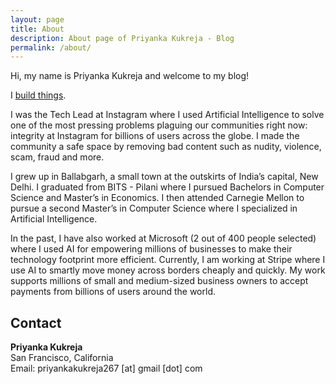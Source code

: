 ```yaml
---
layout: page
title: About
description: About page of Priyanka Kukreja - Blog
permalink: /about/
---
```


Hi, my name is Priyanka Kukreja and welcome to my blog!

I [build things](https://github.com/priyankakukreja267).

I was the Tech Lead at Instagram where I used Artificial Intelligence to solve one of the most pressing problems plaguing our communities right now: integrity at Instagram for billions of users across the globe. I made the community a safe space by removing bad content such as nudity, violence, scam, fraud and more.

I grew up in Ballabgarh, a small town at the outskirts of India’s capital, New Delhi. I graduated from BITS - Pilani where I pursued Bachelors in Computer Science and Master’s in Economics. I then attended Carnegie Mellon to pursue a second Master’s in Computer Science where I specialized in Artificial Intelligence. 

In the past, I have also worked at Microsoft (2 out of 400 people selected) where I used AI for empowering millions of businesses to make their technology footprint more efficient. Currently, I am working at Stripe where I use AI to smartly move money across borders cheaply and quickly. My work supports millions of small and medium-sized business owners to accept payments from billions of users around the world.


<!-- I started this site to tell the story of my tech journey. I believe in
**technology that is open, enabling, and life-giving**. I aspire to usher that
potential&mdash;even for just a tiny bit.  There is still a long way to go, and
this site records my progress.

Here, you'll find some of my **thoughts, works, and notes** on software
development, systems, machine learning, and research. I hope that
you'll spend a nice time here, so go grab yourself a cup of coffee and feel
free to look around!

## Background

I'm currently a Machine Learning Researcher at [Thinking
Machines](https://thinkingmachin.es/), a data science consultancy in the
Philippines.

Prior to that, I obtained my Masters degree from [Waseda
University](https://www.waseda.jp/top/en), where I did some research on protein
function prediction using unsupervised learning techniques. Before graduation,
I spent the summer as an intern at [Preferred
Networks](https://www.preferred-networks.jp/en/), an AI startup in Japan.
During that time I worked on a reinforcement learning library called
[ChainerRL](https://github.com/chainer/chainerrl), where I implemented a
training parallelization framework.  Further back, I received my undergraduate
degree in Electronics Engineering (*cum laude*) and a minor in Philosophy from
[Ateneo de Manila University](https://www.ateneo.edu).

I'm interested in problems concerning machine learning and its applications,
especially those that deal with its deployment, engineering, and use.
Furthermore, I'm also learning about distributed systems and infrastructure.

Lastly, I'm well-involved in open-source and has authored several projects like
[pyswarms](https://github.com/ljvmiranda921/pyswarms),
[seagull](https://github.com/ljvmiranda921/seagull),
[burnout-barometer](https://github.com/ljvmiranda921/burnout-barometer), and
[gym-lattice](https://github.com/ljvmiranda921/gym-lattice). PySwarms has been
quite successful, I've seen it being used in [quantum
physics](https://arxiv.org/abs/1801.07686),
[chemistry](https://pubs.acs.org/doi/abs/10.1021/acscentsci.8b00307), and
[teaching](http://gousios.org/courses/algo-ds/book/string-distance.html#sop-example-using-pyswarms)
to name a few.  I code mainly in Python and Go, while learning some Elixir and Vue. -->

## Contact

**Priyanka Kukreja**  
San Francisco, California  
Email: priyankakukreja267 [at] gmail [dot] com  
<!-- [Curriculum Vitae (PDF)](https://www.dropbox.com/s/kmexsi1zxpa4829/LJMiranda_CV-latest.pdf?dl=0) -->

<!-- <style>.bmc-button img{width: 35px !important;margin-bottom: 1px !important;box-shadow: none !important;border: none !important;vertical-align: middle !important;}.bmc-button{padding: 7px 10px 7px 10px !important;line-height: 35px !important;height:51px !important;min-width:217px !important;text-decoration: none !important;display:inline-flex !important;color:#ffffff !important;background-color:#5F7FFF !important;border-radius: 5px !important;border: 1px solid transparent !important;padding: 7px 10px 7px 10px !important;font-size: 28px !important;letter-spacing:0.6px !important;box-shadow: 0px 1px 2px rgba(190, 190, 190, 0.5) !important;-webkit-box-shadow: 0px 1px 2px 2px rgba(190, 190, 190, 0.5) !important;margin: 0 auto !important;font-family:'Cookie', cursive !important;-webkit-box-sizing: border-box !important;box-sizing: border-box !important;-o-transition: 0.3s all linear !important;-webkit-transition: 0.3s all linear !important;-moz-transition: 0.3s all linear !important;-ms-transition: 0.3s all linear !important;transition: 0.3s all linear !important;}.bmc-button:hover, .bmc-button:active, .bmc-button:focus {-webkit-box-shadow: 0px 1px 2px 2px rgba(190, 190, 190, 0.5) !important;text-decoration: none !important;box-shadow: 0px 1px 2px 2px rgba(190, 190, 190, 0.5) !important;opacity: 0.85 !important;color:#ffffff !important;}</style><link href="https://fonts.googleapis.com/css?family=Cookie" rel="stylesheet"><a class="bmc-button" target="_blank" href="https://www.buymeacoffee.com/ljvmiranda921"><img src="https://cdn.buymeacoffee.com/buttons/bmc-new-btn-logo.svg" alt="Buy me a coffee"><span style="margin-left:15px;font-size:28px !important;">Buy me a coffee</span></a> -->
